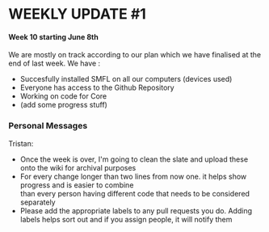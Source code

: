 # WEEKLY UPDATE #1

#### Week 10 starting June 8th

We are mostly on track according to our plan which we have finalised at the end of last week. 
We have :
- Succesfully installed SMFL on all our computers (devices used)
- Everyone has access to the Github Repository
- Working on code for Core 
- (add some progress stuff)

### Personal Messages

Tristan:
- Once the week is over, I'm going to clean the slate and upload these onto the wiki for archival purposes
- For every change longer than two lines from now one. it helps show progress and is easier to combine <br>
than every person having different code that needs to be considered separately
- Please add the appropriate labels to any pull requests you do. Adding labels helps sort out and if you assign people, it will notify them
